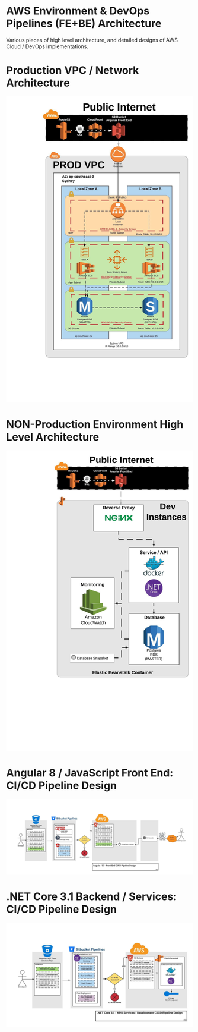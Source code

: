 # AWS Environment & DevOps Pipelines (FE+BE) Architecture

Various pieces of high level architecture, and detailed designs of AWS Cloud / DevOps implementations.
# Production VPC / Network Architecture

![NGinx 2-Tier Application with Redundancy + DMZ + Secure Subnetting](https://github.com/BMurdochUK/Bitbucket_CI-CD_Pipeline_Promote-to-Production/blob/master/AWS_PROD_%20Staging_VPC_Design.jpeg?raw=true)

# NON-Production Environment High Level Architecture  

![NON-Prod Environments](https://github.com/BMurdochUK/Bitbucket_CI-CD_Pipeline_Promote-to-Production/blob/master/AWS_NON-Prod_Environments.jpeg?raw=true)

# Angular 8 / JavaScript Front End: CI/CD Pipeline Design 
![Front End CI/CD Angular 8 Front End Build Pipeline](https://github.com/BMurdochUK/Bitbucket_CI-CD_Pipeline_Promote-to-Production/blob/master/AWS_Angular_Front-End_Pipeline.jpeg?raw=true)

# .NET Core 3.1 Backend / Services: CI/CD Pipeline Design
![C# .NET Core 3.1 CI/CD Build Pipeline Design](https://github.com/BMurdochUK/Bitbucket_CI-CD_Pipeline_Promote-to-Production/blob/master/AWS_.NET-Core_Pipeline.jpeg?raw=true)
